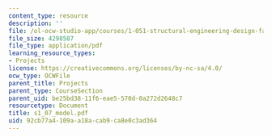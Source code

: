 ```yaml
---
content_type: resource
description: ''
file: /ol-ocw-studio-app/courses/1-051-structural-engineering-design-fall-2003/92cb77a4109aa18acab9ca8e0c3ad364_s1_07_model.pdf
file_size: 4298587
file_type: application/pdf
learning_resource_types:
- Projects
license: https://creativecommons.org/licenses/by-nc-sa/4.0/
ocw_type: OCWFile
parent_title: Projects
parent_type: CourseSection
parent_uid: be25bd38-11f6-eae5-570d-0a272d2648c7
resourcetype: Document
title: s1_07_model.pdf
uid: 92cb77a4-109a-a18a-cab9-ca8e0c3ad364
---
```

